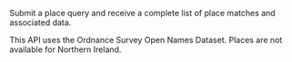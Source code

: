 Submit a place query and receive a complete list of place matches and associated data.

This API uses the Ordnance Survey Open Names Dataset. Places are not available for Northern Ireland.
